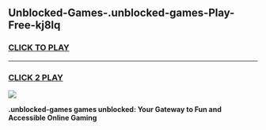 
## Unblocked-Games-.unblocked-games-Play-Free-kj8lq
<h3>
<a href="https://premium76.site?title=.unblocked-games&ref=10A">CLICK TO PLAY</a></h3>
<hr>

<h3>
<a href="https://premium76.site?title=.unblocked-games&ref=10A">CLICK 2 PLAY</a>
  
</h3>

<a href="https://premium76.site?title=.unblocked-games&ref=10A"><img src="https://clearcache.store/games.png"></a>


**.unblocked-games games unblocked: Your Gateway to Fun and Accessible Online Gaming**
